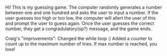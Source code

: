 Hi!  This is my guessing game.  The computer randomly generates a number between
one and one hundred and asks the user to input a number.  If the user guesses
too high or too low, the computer will allert the user of this and prompt
the user to guess again.  Once the user guesses the correct number, they get
a congradulatory(sp?) message, and the game ends.


Craig's "improvements":
Changed the while loop :)
Added a counter to count up to the maximum number of tries.
If max number is reached, you lose!
